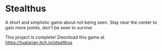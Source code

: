 # Stealthus
A short and simplistic game about not being seen. Stay near the center to gain more points, don't be seen to survive

This project is complete! Dwonload this game at https://tuatarian.itch.io/stealthus

